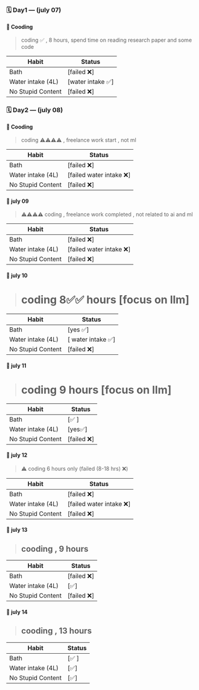 
### 🗓️ Day1 — (july  07) 
#### 💬 Cooding
> coding ✅ , 8 hours, spend time on reading research paper and some code

| Habit                            | Status |
|---------------------------------|--------|
| Bath                 | [failed ❌]   |
| Water intake (4L)               | [water intake ✅]   |
| No Stupid Content      | [failed ❌]   |


### 🗓️ Day2 — (july  08)
#### 💬 Cooding
> coding ⚠️⚠️⚠️⚠️ ,  freelance work  start  , not ml 

| Habit                            | Status |
|---------------------------------|--------|
| Bath                 | [failed ❌]   |
| Water intake (4L)               | [failed water intake ❌]   |
| No Stupid Content      | [failed ❌]   |




#### 💬 july 09 
> ⚠️⚠️⚠️⚠️ coding  ,  freelance work  completed , not related to ai and ml  

| Habit                            | Status |
|---------------------------------|--------|
| Bath                 | [failed ❌]   |
| Water intake (4L)               | [failed water intake ❌]   |
| No Stupid Content      | [failed ❌]   |



#### 💬 july 10
># coding  8✅✅ hours [focus on llm]

| Habit                            | Status |
|---------------------------------|--------|
| Bath                 | [yes ✅]   |
| Water intake (4L)               | [ water intake ✅]   |
| No Stupid Content      | [failed ❌]   |



#### 💬 july 11
> # coding  9 hours  [focus on llm]

| Habit                            | Status |
|---------------------------------|--------|
| Bath                 | [✅ ]   |
| Water intake (4L)               | [yes✅]   |
| No Stupid Content      | [failed ❌]   |



#### 💬 july 12
> ⚠️ coding 6 hours only  (failed (8-18 hrs) ❌) 

| Habit                            | Status |
|---------------------------------|--------|
| Bath                 | [failed ❌]   |
| Water intake (4L)               | [failed water intake ❌]   |
| No Stupid Content      | [failed ❌]   |



#### 💬 july 13
> ## cooding , 9 hours 

| Habit                            | Status |
|---------------------------------|--------|
| Bath                 | [failed ❌]   |
| Water intake (4L)               | [✅]   |
| No Stupid Content      | [failed ❌]   |


#### 💬 july 14
> ## cooding , 13 hours 

| Habit                            | Status |
|---------------------------------|--------|
| Bath                 | [✅ ]   |
| Water intake (4L)               | [✅]   |
| No Stupid Content      | [✅]  |




